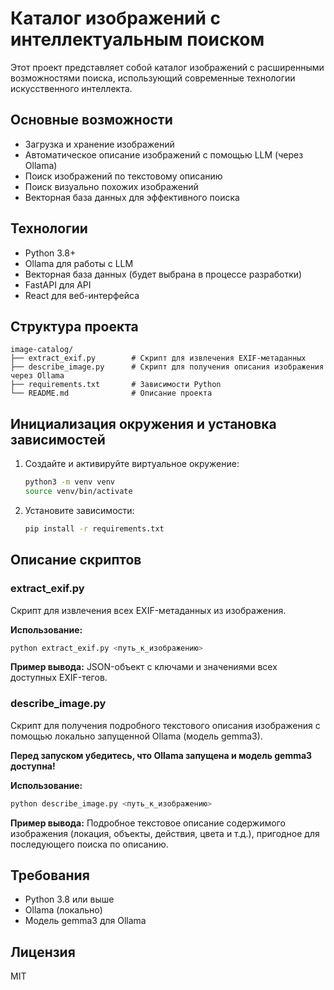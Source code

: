 # Каталог изображений с интеллектуальным поиском

Этот проект представляет собой каталог изображений с расширенными возможностями поиска, использующий современные технологии искусственного интеллекта.

## Основные возможности

- Загрузка и хранение изображений
- Автоматическое описание изображений с помощью LLM (через Ollama)
- Поиск изображений по текстовому описанию
- Поиск визуально похожих изображений
- Векторная база данных для эффективного поиска

## Технологии

- Python 3.8+
- Ollama для работы с LLM
- Векторная база данных (будет выбрана в процессе разработки)
- FastAPI для API
- React для веб-интерфейса

## Структура проекта

```
image-catalog/
├── extract_exif.py        # Скрипт для извлечения EXIF-метаданных
├── describe_image.py      # Скрипт для получения описания изображения через Ollama
├── requirements.txt       # Зависимости Python
└── README.md              # Описание проекта
```

## Инициализация окружения и установка зависимостей

1. Создайте и активируйте виртуальное окружение:
   ```bash
   python3 -m venv venv
   source venv/bin/activate
   ```

2. Установите зависимости:
   ```bash
   pip install -r requirements.txt
   ```

## Описание скриптов

### extract_exif.py

Скрипт для извлечения всех EXIF-метаданных из изображения.

**Использование:**
```bash
python extract_exif.py <путь_к_изображению>
```

**Пример вывода:**
JSON-объект с ключами и значениями всех доступных EXIF-тегов.

### describe_image.py

Скрипт для получения подробного текстового описания изображения с помощью локально запущенной Ollama (модель gemma3).

**Перед запуском убедитесь, что Ollama запущена и модель gemma3 доступна!**

**Использование:**
```bash
python describe_image.py <путь_к_изображению>
```

**Пример вывода:**
Подробное текстовое описание содержимого изображения (локация, объекты, действия, цвета и т.д.), пригодное для последующего поиска по описанию.

## Требования

- Python 3.8 или выше
- Ollama (локально)
- Модель gemma3 для Ollama

## Лицензия

MIT 